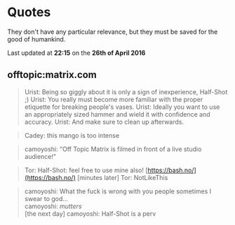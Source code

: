 # Quotes

They don't have any particular relevance, but they must be saved for the good of humankind.

Last updated at **22:15** on the **26th of April 2016**

## offtopic:matrix.com

> Urist: Being so giggly about it is only a sign of inexperience, Half-Shot ;)
> Urist: You really must become more familiar with the proper etiquette for breaking people's vases.
> Urist: Ideally you want to use an appropriately sized hammer and wield it with confidence and accuracy.
> Urist: And make sure to clean up afterwards.

> Cadey: this mango is too intense

> camoyoshi: "Off Topic Matrix is filmed in front of a live studio audience!"

> Tor: Half-Shot: feel free to use mine also! [https://bash.no/](https://bash.no/)
> [minutes later] Tor: NotLikeThis

> camoyoshi: What the fuck is wrong with you people sometimes I swear to god...  
> camoyoshi: *mutters*  
> [the next day] camoyoshi: Half-Shot is a perv



